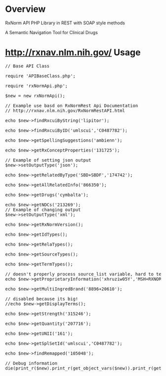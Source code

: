 Overview
========
RxNorm API PHP Library in REST with SOAP style methods

A Semantic Navigation Tool for Clinical Drugs 

http://rxnav.nlm.nih.gov/ 
Usage
=====
<pre>
// Base API Class

require 'APIBaseClass.php';

require 'rxNormApi.php';

$new = new rxNormApi();

// Example use basd on RxNormRest Api Documentation 
// http://rxnav.nlm.nih.gov/RxNormRestAPI.html

echo $new->findRxcuiByString('lipitor');

echo $new->findRxcuiByID('umlscui','C0487782');

echo $new->getSpellingSuggestions('ambienn');

echo $new->getRxConceptProperties('131725');

// Example of setting json output
$new->setOutputType('json');

echo $new->getRelatedByType('SBD+SBDF','174742');

echo $new->getAllRelatedInfo('866350');

echo $new->getDrugs('cymbalta');

echo $new->getNDCs('213269');
// Example of changing output     
$new->setOutputType('xml');

echo $new->getRxNormVersion();

echo $new->getIdTypes();

echo $new->getRelaTypes();

echo $new->getSourceTypes();

echo $new->getTermTypes();

// doesn't properly process source_list variable, hard to test without valid tokens...
echo $new->getProprietaryInformation('xhruziw05Y','MSH+RXNORM','261455');

echo $new->getMultiIngredBrand('8896+20610');

// disabled because its big!
//echo $new->getDisplayTerms();

echo $new->getStrength('315246');

echo $new->getQuantity('207716');

echo $new->getUNII('161');

echo $new->getSplSetId('umlscui','C0487782');

echo $new->findRemapped('105048');

// Debug information
die(print_r($new).print_r(get_object_vars($new)).print_r(get_class_methods(get_class($new))));

</pre>